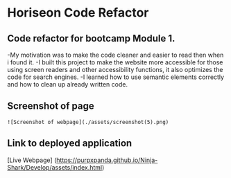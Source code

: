 # Horiseon Code Refactor
## Code refactor for bootcamp Module 1.

-My motivation was to make the code cleaner and easier to read then when i found it.
-I built this project to make the website more accessible for those using screen readers and other accessibility functions, it also optimizes the code for search engines.
-I learned how to use semantic elements correctly and how to clean up already written code.

## Screenshot of page

    ![Screenshot of webpage](./assets/screenshot(5).png)

## Link to deployed application
[Live Webpage]
(https://purpxpanda.github.io/Ninja-Shark/Develop/assets/index.html)
